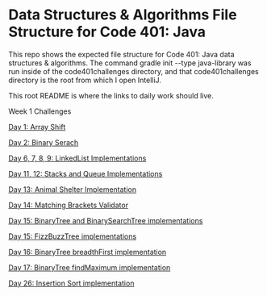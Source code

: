 # Data Structures & Algorithms File Structure for Code 401: Java
This repo shows the expected file structure for Code 401: Java data structures & algorithms. The command gradle init --type java-library was run inside of the code401challenges directory, and that code401challenges directory is the root from which I open IntelliJ.

This root README is where the links to daily work should live.

Week 1 Challenges

[Day 1: Array Shift](https://github.com/tgreenidge/data-structures-and-algorithms/blob/master/java401codechallenges/)

[Day 2: Binary Serach](https://github.com/tgreenidge/data-structures-and-algorithms/blob/master/java401codechallenges/)

[Day 6, 7, 8, 9: LinkedList Implementations](https://github.com/tgreenidge/data-structures-and-algorithms/blob/master/java401codechallenges/)

[Day 11, 12: Stacks and Queue Implementations](https://github.com/tgreenidge/data-structures-and-algorithms/blob/master/java401codechallenges/)

[Day 13: Animal Shelter Implementation](https://github.com/tgreenidge/data-structures-and-algorithms/blob/master/java401codechallenges/)

[Day 14: Matching Brackets Validator](https://github.com/tgreenidge/data-structures-and-algorithms/blob/master/java401codechallenges/)

[Day 15: BinaryTree and BinarySearchTree implementations](https://github.com/tgreenidge/data-structures-and-algorithms/blob/master/java401codechallenges/)

[Day 15: FizzBuzzTree implementations](https://github.com/tgreenidge/data-structures-and-algorithms/blob/master/java401codechallenges/)

[Day 16: BinaryTree breadthFirst implementation](https://github.com/tgreenidge/data-structures-and-algorithms/blob/master/java401codechallenges/)

[Day 17: BinaryTree findMaximum implementation](https://github.com/tgreenidge/data-structures-and-algorithms/blob/master/java401codechallenges/)

[Day 26: Insertion Sort implementation](https://github.com/tgreenidge/data-structures-and-algorithms/blob/master/java401codechallenges/)